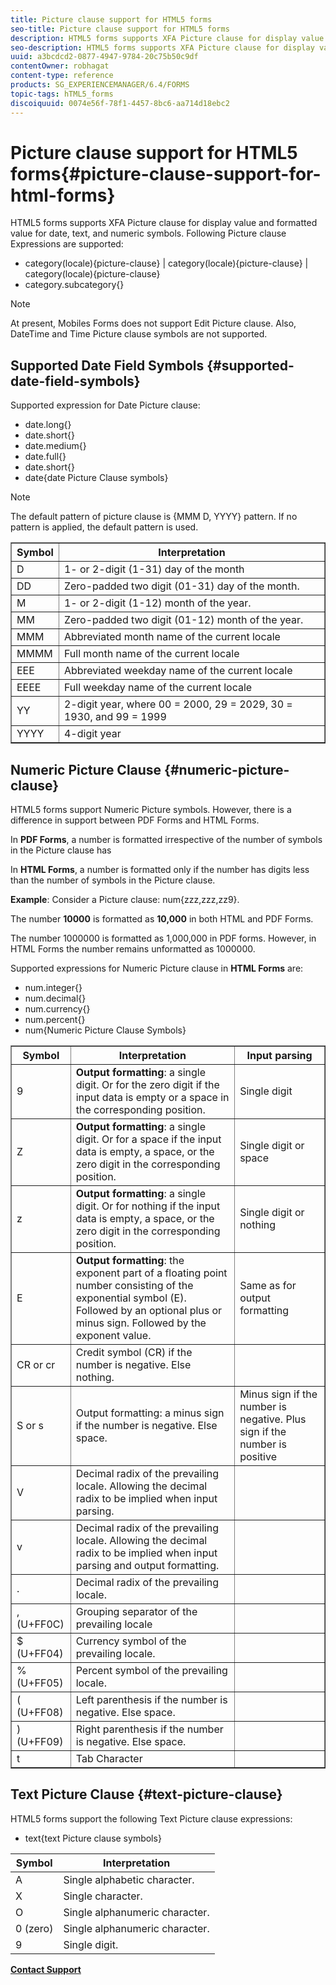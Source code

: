 ```yaml
---
title: Picture clause support for HTML5 forms
seo-title: Picture clause support for HTML5 forms
description: HTML5 forms supports XFA Picture clause for display value and formatted value for date, text, and numeric symbols.
seo-description: HTML5 forms supports XFA Picture clause for display value and formatted value for date, text, and numeric symbols.
uuid: a3bcdcd2-0877-4947-9784-20c75b50c9df
contentOwner: robhagat
content-type: reference
products: SG_EXPERIENCEMANAGER/6.4/FORMS
topic-tags: hTML5_forms
discoiquuid: 0074e56f-78f1-4457-8bc6-aa714d18ebc2
---
```


# Picture clause support for HTML5 forms{#picture-clause-support-for-html-forms}

HTML5 forms supports XFA Picture clause for display value and formatted value for date, text, and numeric symbols. Following Picture clause Expressions are supported:

* category(locale){picture-clause} | category(locale){picture-clause} | category(locale){picture-clause}
* category.subcategory{}

>[!NOTE]
>
>At present, Mobiles Forms does not support Edit Picture clause. Also, DateTime and Time Picture clause symbols are not supported.

## Supported Date Field Symbols {#supported-date-field-symbols}

Supported expression for Date Picture clause:

* date.long{}
* date.short{}
* date.medium{}
* date.full{}
* date.short{}
* date{date Picture Clause symbols}

>[!NOTE]
>
>The default pattern of picture clause is {MMM D, YYYY} pattern. If no pattern is applied, the default pattern is used.

<table border="1" cellpadding="1" cellspacing="0" width="100%"> 
 <tbody>
  <tr>
   <th><strong>Symbol</strong></th> 
   <th>Interpretation</th> 
  </tr>
  <tr>
   <td>D</td> 
   <td>1- or 2-digit (1-31) day of the month</td> 
  </tr>
  <tr>
   <td>DD</td> 
   <td>Zero-padded two digit (01-31) day of the month.<br /> </td> 
  </tr>
  <tr>
   <td>M</td> 
   <td>1- or 2-digit (1-12) month of the year.<br /> </td> 
  </tr>
  <tr>
   <td>MM</td> 
   <td>Zero-padded two digit (01-12) month of the year.<br /> </td> 
  </tr>
  <tr>
   <td>MMM</td> 
   <td>Abbreviated month name of the current locale<br /> </td> 
  </tr>
  <tr>
   <td>MMMM</td> 
   <td>Full month name of the current locale<br /> </td> 
  </tr>
  <tr>
   <td>EEE</td> 
   <td>Abbreviated weekday name of the current locale<br /> </td> 
  </tr>
  <tr>
   <td>EEEE</td> 
   <td>Full weekday name of the current locale<br /> </td> 
  </tr>
  <tr>
   <td>YY</td> 
   <td>2-digit year, where 00 = 2000, 29 = 2029, 30 = 1930, and 99 = 1999<br /> </td> 
  </tr>
  <tr>
   <td>YYYY</td> 
   <td>4-digit year<br /> </td> 
  </tr>
 </tbody>
</table>

## Numeric Picture Clause {#numeric-picture-clause}

HTML5 forms support Numeric Picture symbols. However, there is a difference in support between PDF Forms and HTML Forms.

In **PDF Forms**, a number is formatted irrespective of the number of symbols in the Picture clause has

In **HTML Forms**, a number is formatted only if the number has digits less than the number of symbols in the Picture clause.

**Example**: Consider a Picture clause: num{zzz,zzz,zz9}.

The number **10000** is formatted as **10,000** in both HTML and PDF Forms.

The number 1000000 is formatted as 1,000,000 in PDF forms. However, in HTML Forms the number remains unformatted as 1000000.

Supported expressions for Numeric Picture clause in **HTML Forms** are:

* num.integer{}
* num.decimal{}
* num.currency{}
* num.percent{}
* num{Numeric Picture Clause Symbols}

<table border="1" cellpadding="1" cellspacing="0" width="100%"> 
 <tbody>
  <tr>
   <th><strong>Symbol</strong></th> 
   <th><strong>Interpretation</strong></th> 
   <th>Input parsing</th> 
  </tr>
  <tr>
   <td>9</td> 
   <td><strong>Output formatting</strong>: a single digit. Or for the zero digit if the input data is empty or a space in the corresponding position.<br /> </td> 
   <td>Single digit</td> 
  </tr>
  <tr>
   <td>Z</td> 
   <td><strong>Output formatting</strong>: a single digit. Or for a space if the input data is empty, a space, or the zero digit in the corresponding position.<br /> </td> 
   <td>Single digit or space</td> 
  </tr>
  <tr>
   <td>z</td> 
   <td><strong>Output formatting</strong>: a single digit. Or for nothing if the input data is empty, a space, or the zero digit in the corresponding position.<br /> </td> 
   <td>Single digit or nothing</td> 
  </tr>
  <tr>
   <td>E</td> 
   <td><strong>Output formatting</strong>: the exponent part of a floating point number consisting of the exponential symbol (E). Followed by an optional plus or minus sign. Followed by the exponent value.<br /> </td> 
   <td>Same as for output formatting</td> 
  </tr>
  <tr>
   <td>CR or cr<br /> </td> 
   <td>Credit symbol (CR) if the number is negative. Else nothing.</td> 
   <td><br type="_moz" /> </td> 
  </tr>
  <tr>
   <td>S or s<br /> </td> 
   <td>Output formatting: a minus sign if the number is negative. Else space.<br /> </td> 
   <td>Minus sign if the number is negative. Plus sign if the number is positive</td> 
  </tr>
  <tr>
   <td>V</td> 
   <td>Decimal radix of the prevailing locale. Allowing the decimal radix to be implied when input parsing.</td> 
   <td><br type="_moz" /> </td> 
  </tr>
  <tr>
   <td>v</td> 
   <td>Decimal radix of the prevailing locale. Allowing the decimal radix to be implied when input parsing and output formatting.</td> 
   <td><br type="_moz" /> </td> 
  </tr>
  <tr>
   <td>.</td> 
   <td>Decimal radix of the prevailing locale.</td> 
   <td><br type="_moz" /> </td> 
  </tr>
  <tr>
   <td>, (U+FF0C)</td> 
   <td>Grouping separator of the prevailing locale</td> 
   <td><br type="_moz" /> </td> 
  </tr>
  <tr>
   <td>$ (U+FF04)</td> 
   <td>Currency symbol of the prevailing locale.</td> 
   <td><br type="_moz" /> </td> 
  </tr>
  <tr>
   <td>% (U+FF05)</td> 
   <td>Percent symbol of the prevailing locale.</td> 
   <td><br type="_moz" /> </td> 
  </tr>
  <tr>
   <td>( (U+FF08)</td> 
   <td>Left parenthesis if the number is negative. Else space.</td> 
   <td><br type="_moz" /> </td> 
  </tr>
  <tr>
   <td>) (U+FF09)</td> 
   <td>Right parenthesis if the number is negative. Else space.</td> 
   <td><br type="_moz" /> </td> 
  </tr>
  <tr>
   <td>t</td> 
   <td>Tab Character</td> 
   <td><br type="_moz" /> </td> 
  </tr>
 </tbody>
</table>

## Text Picture Clause {#text-picture-clause}

HTML5 forms support the following Text Picture clause expressions:

* text{text Picture clause symbols}

| **Symbol** |**Interpretation** |
|---|---|
| A |Single alphabetic character.  |
| X |Single character.  |
| O |Single alphanumeric character.  |
| 0 (zero) |Single alphanumeric character.  |
| 9 |Single digit.  |

[**Contact Support**](https://www.adobe.com/account/sign-in.supportportal.html)
